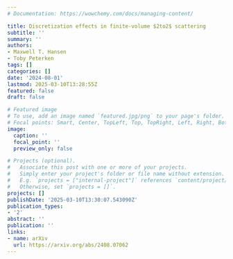 ```yaml
---
# Documentation: https://wowchemy.com/docs/managing-content/

title: Discretization effects in finite-volume $2to2$ scattering
subtitle: ''
summary: ''
authors:
- Maxwell T. Hansen
- Toby Peterken
tags: []
categories: []
date: '2024-08-01'
lastmod: 2025-03-10T13:28:55Z
featured: false
draft: false

# Featured image
# To use, add an image named `featured.jpg/png` to your page's folder.
# Focal points: Smart, Center, TopLeft, Top, TopRight, Left, Right, BottomLeft, Bottom, BottomRight.
image:
  caption: ''
  focal_point: ''
  preview_only: false

# Projects (optional).
#   Associate this post with one or more of your projects.
#   Simply enter your project's folder or file name without extension.
#   E.g. `projects = ["internal-project"]` references `content/project/deep-learning/index.md`.
#   Otherwise, set `projects = []`.
projects: []
publishDate: '2025-03-10T13:30:07.543090Z'
publication_types:
- '2'
abstract: ''
publication: ''
links:
- name: arXiv
  url: https://arxiv.org/abs/2408.07062
---
```

